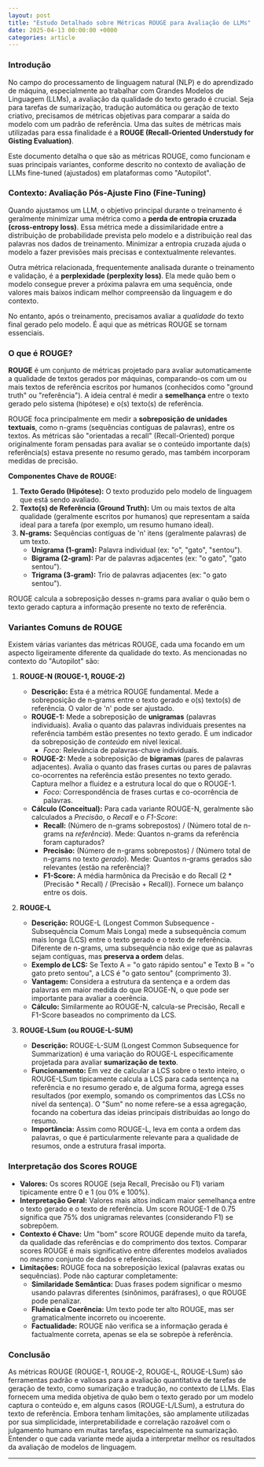 ```yaml
---
layout: post
title: "Estudo Detalhado sobre Métricas ROUGE para Avaliação de LLMs"
date: 2025-04-13 00:00:00 +0000
categories: article
---
```


### Introdução

No campo do processamento de linguagem natural (NLP) e do aprendizado de máquina, especialmente ao trabalhar com Grandes Modelos de Linguagem (LLMs), a avaliação da qualidade do texto gerado é crucial. Seja para tarefas de sumarização, tradução automática ou geração de texto criativo, precisamos de métricas objetivas para comparar a saída do modelo com um padrão de referência. Uma das suítes de métricas mais utilizadas para essa finalidade é a **ROUGE (Recall-Oriented Understudy for Gisting Evaluation)**.

Este documento detalha o que são as métricas ROUGE, como funcionam e suas principais variantes, conforme descrito no contexto de avaliação de LLMs fine-tuned (ajustados) em plataformas como "Autopilot".

### Contexto: Avaliação Pós-Ajuste Fino (Fine-Tuning)

Quando ajustamos um LLM, o objetivo principal durante o treinamento é geralmente minimizar uma métrica como a **perda de entropia cruzada (cross-entropy loss)**. Essa métrica mede a dissimilaridade entre a distribuição de probabilidade prevista pelo modelo e a distribuição real das palavras nos dados de treinamento. Minimizar a entropia cruzada ajuda o modelo a fazer previsões mais precisas e contextualmente relevantes.

Outra métrica relacionada, frequentemente analisada durante o treinamento e validação, é a **perplexidade (perplexity loss)**. Ela mede quão bem o modelo consegue prever a próxima palavra em uma sequência, onde valores mais baixos indicam melhor compreensão da linguagem e do contexto.

No entanto, após o treinamento, precisamos avaliar a *qualidade* do texto final gerado pelo modelo. É aqui que as métricas ROUGE se tornam essenciais.

### O que é ROUGE?

**ROUGE** é um conjunto de métricas projetado para avaliar automaticamente a qualidade de textos gerados por máquinas, comparando-os com um ou mais textos de referência escritos por humanos (conhecidos como "ground truth" ou "referência"). A ideia central é medir a **semelhança** entre o texto gerado pelo sistema (hipótese) e o(s) texto(s) de referência.

ROUGE foca principalmente em medir a **sobreposição de unidades textuais**, como n-grams (sequências contíguas de palavras), entre os textos. As métricas são "orientadas a recall" (Recall-Oriented) porque originalmente foram pensadas para avaliar se o conteúdo importante da(s) referência(s) estava presente no resumo gerado, mas também incorporam medidas de precisão.

**Componentes Chave de ROUGE:**

1.  **Texto Gerado (Hipótese):** O texto produzido pelo modelo de linguagem que está sendo avaliado.
2.  **Texto(s) de Referência (Ground Truth):** Um ou mais textos de alta qualidade (geralmente escritos por humanos) que representam a saída ideal para a tarefa (por exemplo, um resumo humano ideal).
3.  **N-grams:** Sequências contíguas de 'n' itens (geralmente palavras) de um texto.
    *   **Unigrama (1-gram):** Palavra individual (ex: "o", "gato", "sentou").
    *   **Bigrama (2-gram):** Par de palavras adjacentes (ex: "o gato", "gato sentou").
    *   **Trigrama (3-gram):** Trio de palavras adjacentes (ex: "o gato sentou").

ROUGE calcula a sobreposição desses n-grams para avaliar o quão bem o texto gerado captura a informação presente no texto de referência.

### Variantes Comuns de ROUGE

Existem várias variantes das métricas ROUGE, cada uma focando em um aspecto ligeiramente diferente da qualidade do texto. As mencionadas no contexto do "Autopilot" são:

1.  **ROUGE-N (ROUGE-1, ROUGE-2)**
    *   **Descrição:** Esta é a métrica ROUGE fundamental. Mede a sobreposição de n-grams entre o texto gerado e o(s) texto(s) de referência. O valor de 'n' pode ser ajustado.
    *   **ROUGE-1:** Mede a sobreposição de **unigramas** (palavras individuais). Avalia o quanto das palavras individuais presentes na referência também estão presentes no texto gerado. É um indicador da sobreposição de *conteúdo* em nível lexical.
        *   *Foco:* Relevância de palavras-chave individuais.
    *   **ROUGE-2:** Mede a sobreposição de **bigramas** (pares de palavras adjacentes). Avalia o quanto das frases curtas ou pares de palavras co-ocorrentes na referência estão presentes no texto gerado. Captura melhor a fluidez e a estrutura local do que o ROUGE-1.
        *   *Foco:* Correspondência de frases curtas e co-ocorrência de palavras.
    *   **Cálculo (Conceitual):** Para cada variante ROUGE-N, geralmente são calculados a *Precisão*, o *Recall* e o *F1-Score*:
        *   **Recall:** (Número de n-grams sobrepostos) / (Número total de n-grams na *referência*). Mede: Quantos n-grams da referência foram capturados?
        *   **Precisão:** (Número de n-grams sobrepostos) / (Número total de n-grams no texto *gerado*). Mede: Quantos n-grams gerados são relevantes (estão na referência)?
        *   **F1-Score:** A média harmônica da Precisão e do Recall (2 * (Precisão * Recall) / (Precisão + Recall)). Fornece um balanço entre os dois.

2.  **ROUGE-L**
    *   **Descrição:** ROUGE-L (Longest Common Subsequence - Subsequência Comum Mais Longa) mede a subsequência comum mais longa (LCS) entre o texto gerado e o texto de referência. Diferente de n-grams, uma subsequência não exige que as palavras sejam contíguas, mas **preserva a ordem** delas.
    *   **Exemplo de LCS:** Se Texto A = "o gato rápido sentou" e Texto B = "o gato preto sentou", a LCS é "o gato sentou" (comprimento 3).
    *   **Vantagem:** Considera a estrutura da sentença e a ordem das palavras em maior medida do que ROUGE-N, o que pode ser importante para avaliar a coerência.
    *   **Cálculo:** Similarmente ao ROUGE-N, calcula-se Precisão, Recall e F1-Score baseados no comprimento da LCS.

3.  **ROUGE-LSum (ou ROUGE-L-SUM)**
    *   **Descrição:** ROUGE-L-SUM (Longest Common Subsequence for Summarization) é uma variação do ROUGE-L especificamente projetada para avaliar **sumarização de texto**.
    *   **Funcionamento:** Em vez de calcular a LCS sobre o texto inteiro, o ROUGE-LSum tipicamente calcula a LCS para cada sentença na referência e no resumo gerado e, de alguma forma, agrega esses resultados (por exemplo, somando os comprimentos das LCSs no nível da sentença). O "Sum" no nome refere-se a essa agregação, focando na cobertura das ideias principais distribuídas ao longo do resumo.
    *   **Importância:** Assim como ROUGE-L, leva em conta a ordem das palavras, o que é particularmente relevante para a qualidade de resumos, onde a estrutura frasal importa.

### Interpretação dos Scores ROUGE

*   **Valores:** Os scores ROUGE (seja Recall, Precisão ou F1) variam tipicamente entre 0 e 1 (ou 0% e 100%).
*   **Interpretação Geral:** Valores mais altos indicam maior semelhança entre o texto gerado e o texto de referência. Um score ROUGE-1 de 0.75 significa que 75% dos unigramas relevantes (considerando F1) se sobrepõem.
*   **Contexto é Chave:** Um "bom" score ROUGE depende muito da tarefa, da qualidade das referências e do comprimento dos textos. Comparar scores ROUGE é mais significativo entre diferentes modelos avaliados no *mesmo* conjunto de dados e referências.
*   **Limitações:** ROUGE foca na sobreposição lexical (palavras exatas ou sequências). Pode não capturar completamente:
    *   **Similaridade Semântica:** Duas frases podem significar o mesmo usando palavras diferentes (sinônimos, paráfrases), o que ROUGE pode penalizar.
    *   **Fluência e Coerência:** Um texto pode ter alto ROUGE, mas ser gramaticalmente incorreto ou incoerente.
    *   **Factualidade:** ROUGE não verifica se a informação gerada é factualmente correta, apenas se ela se sobrepõe à referência.

### Conclusão

As métricas ROUGE (ROUGE-1, ROUGE-2, ROUGE-L, ROUGE-LSum) são ferramentas padrão e valiosas para a avaliação quantitativa de tarefas de geração de texto, como sumarização e tradução, no contexto de LLMs. Elas fornecem uma medida objetiva de quão bem o texto gerado por um modelo captura o conteúdo e, em alguns casos (ROUGE-L/LSum), a estrutura do texto de referência. Embora tenham limitações, são amplamente utilizadas por sua simplicidade, interpretabilidade e correlação razoável com o julgamento humano em muitas tarefas, especialmente na sumarização. Entender o que cada variante mede ajuda a interpretar melhor os resultados da avaliação de modelos de linguagem.

---